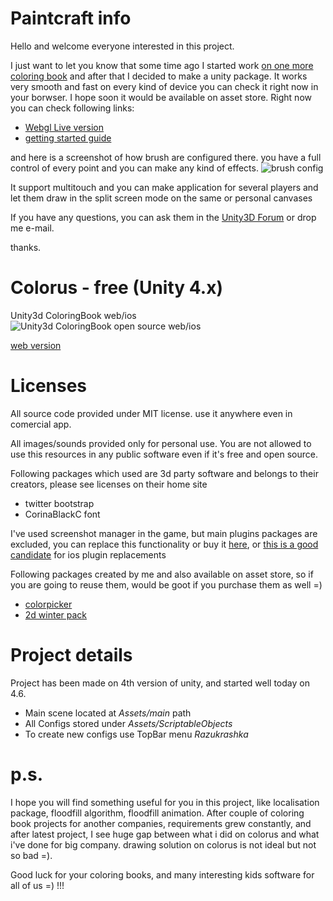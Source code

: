 # Paintcraft info

Hello and welcome everyone interested in this project. 

I just want to let you know that some time ago I started work [on one more coloring book](https://appshowcase.intel.com/en-us/allinone/paintcraft) and after that I decided to make a unity package. It works very smooth and fast on every kind of device you can check it right now in your borwser. I hope soon it would be available on asset store. Right now you can check following links:

* [Webgl Live version](http://paintcraft.in/live/)
* [getting started guide](http://paintcraft.in/start/1/)

and here is a screenshot of how brush are configured there. you have a full control of every point and you can make any kind of effects. 
![brush config](http://paintcraft.in/images/quickstart/eraser_setup_example.png)

It support multitouch and you can make application for several players and let them draw in the split screen mode on the same or personal canvases

If you have any questions, you can ask them in the [Unity3D Forum](http://forum.unity3d.com/threads/paintcraft-drawing-app-constructor.404998/) or drop me e-mail.

thanks.

# Colorus - free (Unity 4.x)
Unity3d ColoringBook web/ios
![Unity3d ColoringBook open source web/ios](http://storage1.static.itmages.ru/i/15/0320/h_1426869016_4374536_ce5f904828.jpg)


[web version](http://colorus.nicloay.com/online.html)

# Licenses

All source code provided under MIT license. use it anywhere even in comercial app.


All images/sounds provided only for personal use. You are not allowed to use this resources in any public software even if it's free and open source.

Following packages which used are 3d party software and belongs to their creators, please see licenses on their home site
* twitter bootstrap
* CorinaBlackC font


I've used screenshot manager in the game, but main plugins packages are excluded, you can replace this functionality or buy it [here](http://u3d.as/4pz), or [this is a good candidate](https://bitbucket.org/Unity-Technologies/iosnativecodesamples/src/a0bc90e7d6358e456caf25d717134864218740a7/Graphics/AsyncScreenshot/?at=stable) for ios plugin replacements


Following packages created by me and also available on asset store, so if you are going to reuse them, would be goot if you purchase them as well =)
* [colorpicker](https://www.assetstore.unity3d.com/en/#!/content/12019)
* [2d winter pack](https://www.assetstore.unity3d.com/en/#!/content/14232)


# Project details
Project has been made on 4th version of unity, and started well today on 4.6.

* Main scene located at *Assets/main* path
* All Configs stored under *Assets/ScriptableObjects*
* To create new configs use TopBar menu *Razukrashka* 


# p.s.

I hope you will find something useful for you in this project, like localisation package, floodfill algorithm, floodfill animation. After couple of coloring book projects for another companies, requirements grew constantly, and after latest project, I see huge gap between what i did on colorus and what i've done for big company. drawing solution on colorus is not ideal but not so bad =). 

Good luck for your coloring books, and many interesting kids software for all of us =) !!!

